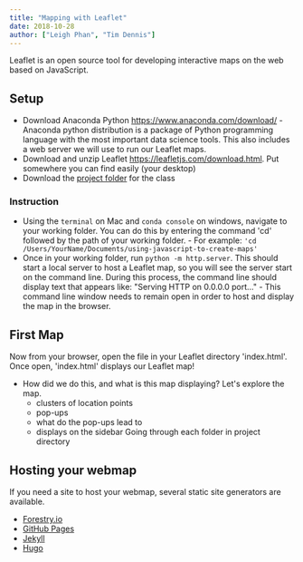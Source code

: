 ```yaml
---
title: "Mapping with Leaflet"
date: 2018-10-28
author: ["Leigh Phan", "Tim Dennis"]
---
```


Leaflet is an open source tool for developing interactive maps on the web based on JavaScript.

## Setup

- Download Anaconda Python https://www.anaconda.com/download/ - Anaconda python distribution is a package of Python programming language with the most important data science tools. This also includes a web server we will use to run our Leaflet maps.
- Download and unzip Leaflet https://leafletjs.com/download.html. Put somewhere you can find easily (your desktop)
- Download the [project folder](https://programminghistorian.org/assets/using-javascript-to-create-maps/using-javascript-to-create-maps.zip) for the class

### Instruction
- Using the `terminal` on Mac and `conda console` on windows, navigate to your working folder. You can do this by entering the command 'cd' followed by the path of your working folder.
      - For example: `'cd /Users/YourName/Documents/using-javascript-to-create-maps'`
- Once in your working folder, run `python -m http.server`. This should start a local server to host a Leaflet map, so you will see the server start on the command line. During this process, the command line should display text that appears like: "Serving HTTP on 0.0.0.0 port..."
      - This command line window needs to remain open in order to host and display the map in the browser.
      
## First Map
  Now from your browser, open the file in your Leaflet directory 'index.html'. Once open, 'index.html' displays our Leaflet map!
   - How did we do this, and what is this map displaying? Let's explore the map.
        * clusters of location points
        * pop-ups
        * what do the pop-ups lead to
        * displays on the sidebar
  Going through each folder in project directory



## Hosting your webmap
If you need a site to host your webmap, several static site generators are available.
* [Forestry.io](https://forestry.io/)
* [GitHub Pages](https://pages.github.com/)
* [Jekyll](https://jekyllrb.com/)
* [Hugo](https://gohugo.io/)
